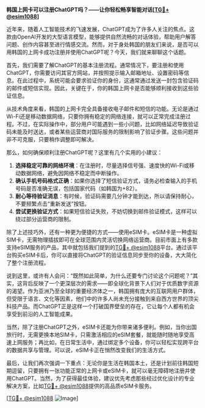 **韩国上网卡可以注册ChatGPT吗？——让你轻松畅享智能对话[[TG💪+ @esim1088](https://t.me/s/esim1088)]**

近年来，随着人工智能技术的飞速发展，ChatGPT成为了许多人关注的焦点。这款由OpenAI开发的大型语言模型，能够提供自然流畅的对话体验，帮助用户解答问题、创作内容甚至进行情感交流。然而，对于身处韩国的朋友们来说，是否可以用韩国的上网卡成功注册并使用ChatGPT呢？今天，我们就来聊聊这个话题。

首先，我们需要了解ChatGPT的基本注册流程。通常情况下，要注册和使用ChatGPT，你需要访问其官方网站，并按照提示输入邮箱地址、设置密码等信息。在此过程中，系统可能会要求验证你的身份，这通常通过发送一封包含验证码的邮件或短信实现。因此，关键在于，你的韩国上网卡是否能够顺利接收到这些验证信息。

从技术角度来看，韩国的上网卡完全具备接收电子邮件和短信的功能。无论是通过Wi-Fi还是移动数据网络，只要你拥有稳定的网络连接，就可以正常完成注册过程。不过，在实际操作中，部分用户可能遇到一些小问题，比如网络延迟导致验证码未能及时送达，或者某些运营商对国际服务的限制影响了验证步骤。这些问题并非不可克服，只要稍作调整即可解决。

那么，如何确保顺利注册ChatGPT呢？这里有几个实用的小建议：

1. **选择稳定可靠的网络环境**：在注册时，尽量选择信号强、速度快的Wi-Fi或移动数据网络，避免因网络不稳定而中断操作。
2. **确认手机号码格式正确**：如果你选择了短信验证方式，请务必检查输入的手机号码是否准确无误，包括国家代码（如韩国为+82）。
3. **耐心等待验证消息**：有时候，验证码需要几分钟才能到达，所以请保持耐心，不要频繁点击“重新发送”按钮。
4. **尝试更换验证方式**：如果短信验证失败，不妨切换到邮件验证模式，这样可以绕过部分运营商的限制。

除了上述技巧外，还有一种更为便捷的方式——使用eSIM卡。eSIM卡是一种虚拟SIM卡，无需物理插拔即可在全球范围内灵活切换网络运营商。目前市面上有多款支持eSIM服务的产品，其中就包括我们提到的[TG💪+ @esim1088](https://t.me/s/esim1088)平台。通过该平台购买eSIM卡后，你可以直接将ChatGPT的验证信息同步至你的设备，大大简化了整个注册流程。

说到这里，或许有人会问：“既然如此简单，为什么还要专门讨论这个问题呢？”其实，这背后反映了一个更深层次的需求——即全球化背景下人们对于优质数字资源的渴望。作为亚洲乃至全球的重要经济体之一，韩国拥有庞大的互联网用户群体，但受限于语言、文化等因素，他们中的许多人尚未充分接触到来自西方世界的顶尖科技产品。而ChatGPT正是这样一个打破国界壁垒的存在，它让每个人都有机会享受到前沿的人工智能成果。

当然，除了注册ChatGPT之外，eSIM卡还能为你带来诸多便利。例如，当你出国旅行时，无需更换本地SIM卡，只需激活相应的eSIM套餐，就能随时随地享受高速上网服务；再比如，在日常生活中，通过绑定多个设备，你可以轻松实现跨平台的数据共享与管理。可以说，eSIM卡正在悄然改变我们的生活方式。

最后，让我们再次强调一下重点：无论你是生活在韩国本土，还是计划前往韩国短期逗留，只要拥有一张功能正常的上网卡或eSIM卡，就可以毫无障碍地注册并使用ChatGPT。当然，为了获得最佳体验，建议优先考虑那些经过优化设计的专业解决方案，比如[TG💪+ @esim1088](https://t.me/s/esim1088)提供的高品质eSIM卡服务。

[[TG💪+ @esim1088](https://t.me/s/esim1088) ![Image](https://i.postimg.cc/4NQfJmqS/Snipaste-2025-05-13-00-14-12.png)]